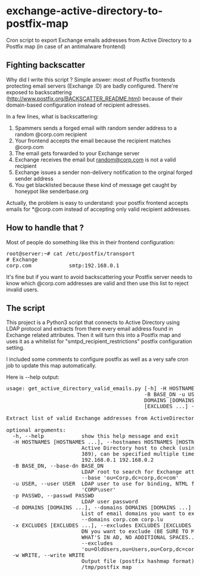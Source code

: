 # exchange-active-directory-to-postfix-map
Cron script to export Exchange emails addresses from Active Directory to a Postfix map (in case of an antimalware frontend)

<h2>Fighting backscatter</h2>

Why did I write this script ? Simple answer: most of Postfix frontends protecting email servers (Exchange :D) are badly configured.
There're exposed to backscattering (http://www.postfix.org/BACKSCATTER_README.html) because of their domain-based configuration instead of recipient adresses.

In a few lines, what is backscattering:

1. Spammers sends a forged email with random sender address to a random @corp.com recipient
2. Your frontend accepts the email because the recipient matches @corp.com
3. The email gets forwarded to your Exchange server
4. Exchange receives the email but random@corp.com is not a valid recipient
5. Exchange issues a sender non-delivery notification to the orginal forged sender address
6. You get blacklisted because these kind of message get caught by honeypot like senderbase.org

Actually, the problem is easy to understand: your postfix frontend accepts emails for *@corp.com instead of accepting only valid recipient addresses.


<h2>How to handle that ?</h2>

Most of people do something like this in their frontend configuration:
<pre>
root@server:~# cat /etc/postfix/transport
# Exchange
corp.com	        smtp:192.168.0.1
</pre>

It's fine but if you want to avoid backscattering your Postfix server needs to know which @corp.com addresses are 
valid and then use this list to reject invalid users.


<h2>The script</h2>

This project is a Python3 script that connects to Active Directory using LDAP protocol and extracts from there every email address found in Exchange related attributes.
Then it will turn this into a Postfix map and uses it as a whitelist for "smtpd_recipient_restrictions" postfix configuration setting.

I included some comments to configure postfix as well as a very safe cron job to update this map automatically.

Here is --help output:

<pre>
usage: get_active_directory_valid_emails.py [-h] -H HOSTNAMES [HOSTNAMES ...]
                                            -B BASE_DN -u USER -p PASSWD -d
                                            DOMAINS [DOMAINS ...] -x EXCLUDES
                                            [EXCLUDES ...] -w WRITE

Extract list of valid Exchange addresses from ActiveDirectory to Postfix map

optional arguments:
  -h, --help            show this help message and exit
  -H HOSTNAMES [HOSTNAMES ...], --hostnames HOSTNAMES [HOSTNAMES ...]
                        Active Directory host to check (using LDAP on port
                        389), can be specified multiple times, ie: --hostnames
                        192.168.0.1 192.168.0.2
  -B BASE_DN, --base-dn BASE_DN
                        LDAP root to search for Exchange attributes, ie:
                        --base 'ou=Corp,dc=corp,dc=com'
  -u USER, --user USER  LDAP user to use for binding, NTML format, ie: --user
                        'CORP\user'
  -p PASSWD, --passwd PASSWD
                        LDAP user password
  -d DOMAINS [DOMAINS ...], --domains DOMAINS [DOMAINS ...]
                        List of email domains you want to export data for, ie:
                        --domains corp.com corp.lu
  -x EXCLUDES [EXCLUDES ...], --excludes EXCLUDES [EXCLUDES ...]
                        DN you want to exclude (BE SURE TO MATCH EXACTLY
                        WHAT'S IN AD, NO ADDITIONAL SPACES....), ie:
                        --excludes
                        'ou=OldUsers,ou=Users,ou=Corp,dc=corp,dc=com'
  -w WRITE, --write WRITE
                        Output file (postfix hashmap format), ie: --write
                        /tmp/postfix_map
</pre>
